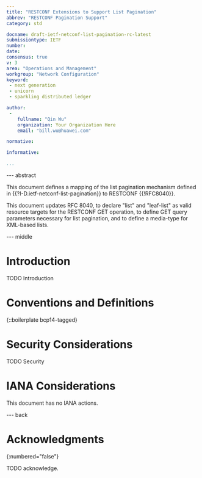 ```yaml
---
title: "RESTCONF Extensions to Support List Pagination"
abbrev: "RESTCONF Pagination Support"
category: std

docname: draft-ietf-netconf-list-pagination-rc-latest
submissiontype: IETF
number:
date:
consensus: true
v: 3
area: "Operations and Management"
workgroup: "Network Configuration"
keyword:
 - next generation
 - unicorn
 - sparkling distributed ledger

author:
 -
    fullname: "Qin Wu"
    organization: Your Organization Here
    email: "bill.wu@huawei.com"

normative:

informative:

...
```


--- abstract

   This document defines a mapping of the list pagination mechanism
   defined in {{?I-D.ietf-netconf-list-pagination}} to RESTCONF {{!RFC8040}}.

   This document updates RFC 8040, to declare "list" and "leaf-list" as
   valid resource targets for the RESTCONF GET operation, to define GET
   query parameters necessary for list pagination, and to define a
   media-type for XML-based lists.


--- middle

# Introduction

TODO Introduction


# Conventions and Definitions

{::boilerplate bcp14-tagged}


# Security Considerations

TODO Security


# IANA Considerations

This document has no IANA actions.


--- back

# Acknowledgments
{:numbered="false"}

TODO acknowledge.
